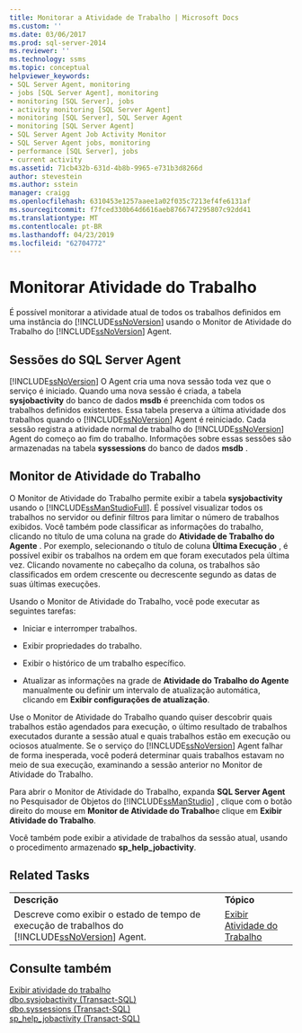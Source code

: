 ```yaml
---
title: Monitorar a Atividade de Trabalho | Microsoft Docs
ms.custom: ''
ms.date: 03/06/2017
ms.prod: sql-server-2014
ms.reviewer: ''
ms.technology: ssms
ms.topic: conceptual
helpviewer_keywords:
- SQL Server Agent, monitoring
- jobs [SQL Server Agent], monitoring
- monitoring [SQL Server], jobs
- activity monitoring [SQL Server Agent]
- monitoring [SQL Server], SQL Server Agent
- monitoring [SQL Server Agent]
- SQL Server Agent Job Activity Monitor
- SQL Server Agent jobs, monitoring
- performance [SQL Server], jobs
- current activity
ms.assetid: 71cb432b-631d-4b8b-9965-e731b3d8266d
author: stevestein
ms.author: sstein
manager: craigg
ms.openlocfilehash: 6310453e1257aaee1a02f035c7213ef4fe6131af
ms.sourcegitcommit: f7fced330b64d6616aeb8766747295807c92dd41
ms.translationtype: MT
ms.contentlocale: pt-BR
ms.lasthandoff: 04/23/2019
ms.locfileid: "62704772"
---
```

# <a name="monitor-job-activity"></a>Monitorar Atividade do Trabalho
  É possível monitorar a atividade atual de todos os trabalhos definidos em uma instância do [!INCLUDE[ssNoVersion](../../includes/ssnoversion-md.md)] usando o Monitor de Atividade do Trabalho do [!INCLUDE[ssNoVersion](../../includes/ssnoversion-md.md)] Agent.  
  
## <a name="sql-server-agent-sessions"></a>Sessões do SQL Server Agent  
 [!INCLUDE[ssNoVersion](../../includes/ssnoversion-md.md)] O Agent cria uma nova sessão toda vez que o serviço é iniciado. Quando uma nova sessão é criada, a tabela **sysjobactivity** do banco de dados **msdb** é preenchida com todos os trabalhos definidos existentes. Essa tabela preserva a última atividade dos trabalhos quando o [!INCLUDE[ssNoVersion](../../includes/ssnoversion-md.md)] Agent é reiniciado. Cada sessão registra a atividade normal de trabalho do [!INCLUDE[ssNoVersion](../../includes/ssnoversion-md.md)] Agent do começo ao fim do trabalho. Informações sobre essas sessões são armazenadas na tabela **syssessions** do banco de dados **msdb** .  
  
## <a name="job-activity-monitor"></a>Monitor de Atividade do Trabalho  
 O Monitor de Atividade do Trabalho permite exibir a tabela **sysjobactivity** usando o [!INCLUDE[ssManStudioFull](../../includes/ssmanstudiofull-md.md)]. É possível visualizar todos os trabalhos no servidor ou definir filtros para limitar o número de trabalhos exibidos. Você também pode classificar as informações do trabalho, clicando no título de uma coluna na grade do **Atividade de Trabalho do Agente** . Por exemplo, selecionando o título de coluna **Última Execução** , é possível exibir os trabalhos na ordem em que foram executados pela última vez. Clicando novamente no cabeçalho da coluna, os trabalhos são classificados em ordem crescente ou decrescente segundo as datas de suas últimas execuções.  
  
 Usando o Monitor de Atividade do Trabalho, você pode executar as seguintes tarefas:  
  
-   Iniciar e interromper trabalhos.  
  
-   Exibir propriedades do trabalho.  
  
-   Exibir o histórico de um trabalho específico.  
  
-   Atualizar as informações na grade de **Atividade do Trabalho do Agente** manualmente ou definir um intervalo de atualização automática, clicando em **Exibir configurações de atualização**.  
  
 Use o Monitor de Atividade do Trabalho quando quiser descobrir quais trabalhos estão agendados para execução, o último resultado de trabalhos executados durante a sessão atual e quais trabalhos estão em execução ou ociosos atualmente. Se o serviço do [!INCLUDE[ssNoVersion](../../includes/ssnoversion-md.md)] Agent falhar de forma inesperada, você poderá determinar quais trabalhos estavam no meio de sua execução, examinando a sessão anterior no Monitor de Atividade do Trabalho.  
  
 Para abrir o Monitor de Atividade do Trabalho, expanda **SQL Server Agent** no Pesquisador de Objetos do [!INCLUDE[ssManStudio](../../includes/ssmanstudio-md.md)] , clique com o botão direito do mouse em **Monitor de Atividade do Trabalho**e clique em **Exibir Atividade do Trabalho**.  
  
 Você também pode exibir a atividade de trabalhos da sessão atual, usando o procedimento armazenado **sp_help_jobactivity**.  
  
## <a name="related-tasks"></a>Related Tasks  
  
|||  
|-|-|  
|**Descrição**|**Tópico**|  
|Descreve como exibir o estado de tempo de execução de trabalhos do [!INCLUDE[ssNoVersion](../../includes/ssnoversion-md.md)] Agent.|[Exibir Atividade do Trabalho](view-job-activity.md)|  
  
## <a name="see-also"></a>Consulte também  
 [Exibir atividade do trabalho](view-job-activity.md)   
 [dbo.sysjobactivity &#40;Transact-SQL&#41;](/sql/relational-databases/system-tables/dbo-sysjobactivity-transact-sql)   
 [dbo.syssessions &#40;Transact-SQL&#41;](/sql/relational-databases/system-tables/dbo-syssessions-transact-sql)   
 [sp_help_jobactivity &#40;Transact-SQL&#41;](/sql/relational-databases/system-stored-procedures/sp-help-jobactivity-transact-sql)  
  
  
